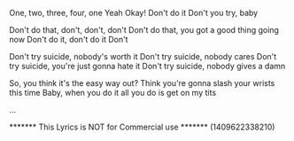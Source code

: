 One, two, three, four, one
Yeah
Okay!
Don't do it
Don't you try, baby

Don't do that, don't, don't, don't
Don't do that, you got a good thing going now
Don't do it, don't do it
Don't

Don't try suicide, nobody's worth it
Don't try suicide, nobody cares
Don't try suicide, you're just gonna hate it
Don't try suicide, nobody gives a damn

So, you think it's the easy way out?
Think you're gonna slash your wrists this time
Baby, when you do it all you do is get on my tits

...

******* This Lyrics is NOT for Commercial use *******
(1409622338210)